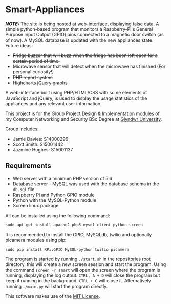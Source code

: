 # Smart-Appliances
_**NOTE:**_ The site is being hosted at [web-interface](http://uni.scottsmudger.website), displaying false data.
A simple python-based program that monitors a Raspberry-Pi's General Purpose Input Output (GPIO) pins connected to a magnetic door switch (as of now). A MySQL database is updated with the new appliances state.
Future ideas:

- ~~Fridge buzzer that will buzz when the fridge has been left open for a certain period of time.~~
- Microwave sensor that will detect when the microwave has finished (For personal curiosity!)
- ~~PHP report system~~
- ~~Highcharts jQuery graphs~~

A web-interface built using PHP/HTML/CSS with some elements of JavaScript and jQuery, is used to display the usage statistics of the appliances and any relevant user information.

This project is for the Group Project Design & Implementation modules of my Computer Networking and Security BSc Degree at [Glyndwr University](https://www.glyndwr.ac.uk/).

Group includes:

- Jamie Davies: S14000296
- Scott Smith: S15001442
- Jazmine Hughes: S15001137

## Requirements
- Web server with a minimum PHP version of 5.6
- Database server - MySQL was used with the database schema in the `db.sql` file
- Raspberry Pi and Python GPIO module
- Python with the MySQL-Python module
- Screen linux package

All can be installed using the following command:

    sudo apt-get install apache2 php5 mysql-client python screen

It is recommended to install the GPIO, MySQLdb, twilio and optionally picamera modules using pip:

    sudo pip install RPi.GPIO MySQL-python twilio picamera


The program is started by running `./start.sh` in the repositories root directory, this will create a new screen session and start the program. Using the command `screen -r smart` will open the screen where the program is running, displaying the log output. `CTRL, A + D` will close the program but keep it running in the background. `CTRL + C` will close it.
Alternatively running `./main.py` will start the program directly.

This software makes use of the [MIT License](https://github.com/ScottSmudger/GPIO-Door/blob/master/LICENSE).
